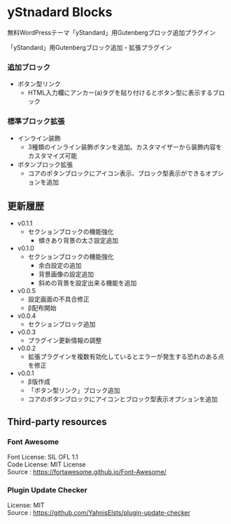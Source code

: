 # yStnadard Blocks

無料WordPressテーマ「yStandard」用Gutenbergブロック追加プラグイン

「yStandard」用Gutenbergブロック追加・拡張プラグイン

### 追加ブロック

* ボタン型リンク
  * HTML入力欄にアンカー(a)タグを貼り付けるとボタン型に表示するブロック
  
### 標準ブロック拡張

* インライン装飾
  * 3種類のインライン装飾ボタンを追加。カスタマイザーから装飾内容をカスタマイズ可能
* ボタンブロック拡張
  * コアのボタンブロックにアイコン表示、ブロック型表示ができるオプションを追加


## 更新履歴
- v0.1.1
  - セクションブロックの機能強化
    - 傾きあり背景の太さ設定追加
- v0.1.0
  - セクションブロックの機能強化
    - 余白設定の追加
    - 背景画像の設定追加
    - 斜めの背景を設定出来る機能を追加
- v0.0.5
  - 設定画面の不具合修正
  - β配布開始
- v0.0.4
  - セクションブロック追加
- v0.0.3
  - プラグイン更新情報の調整
- v0.0.2
  - 拡張プラグインを複数有効化しているとエラーが発生する恐れのある点を修正
- v0.0.1
  - β版作成
  - 「ボタン型リンク」ブロック追加
  - コアのボタンブロックにアイコンとブロック型表示オプションを追加

## Third-party resources

### Font Awesome

Font License: SIL OFL 1.1  
Code License: MIT License  
Source      : <https://fortawesome.github.io/Font-Awesome/>

### Plugin Update Checker

License: MIT  
Source : <https://github.com/YahnisElsts/plugin-update-checker>
